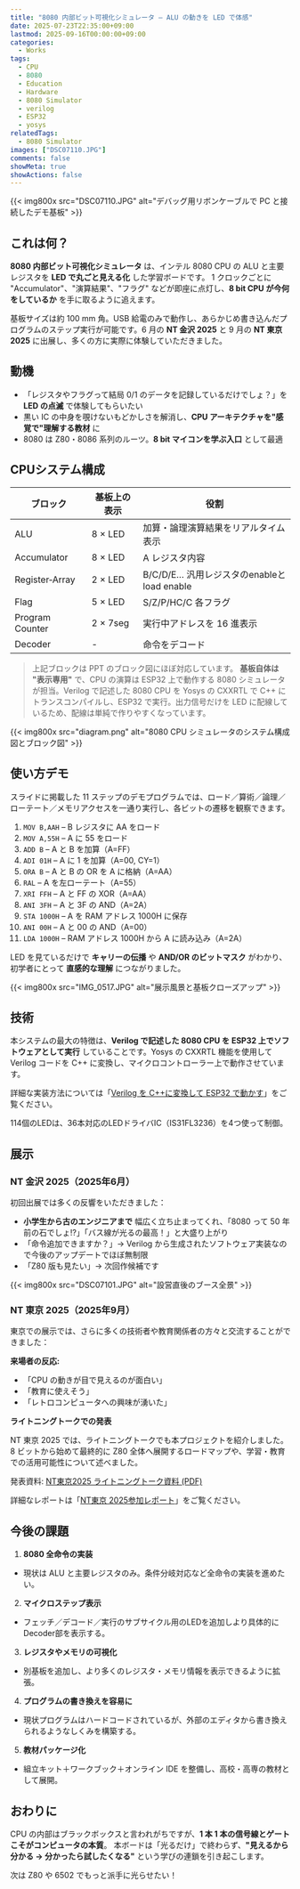 ```yaml
---
title: "8080 内部ビット可視化シミュレータ – ALU の動きを LED で体感"
date: 2025-07-23T22:35:00+09:00
lastmod: 2025-09-16T00:00:00+09:00
categories:
  - Works
tags:
  - CPU
  - 8080
  - Education
  - Hardware
  - 8080 Simulator
  - verilog
  - ESP32
  - yosys
relatedTags:
  - 8080 Simulator
images: ["DSC07110.JPG"]
comments: false
showMeta: true
showActions: false
---
```


{{< img800x src="DSC07110.JPG" alt="デバッグ用リボンケーブルで PC と接続したデモ基板" >}}

## これは何？

**8080 内部ビット可視化シミュレータ** は、インテル 8080 CPU の ALU と主要レジスタを **LED で丸ごと見える化** した学習ボードです。
1 クロックごとに "Accumulator"、"演算結果"、"フラグ" などが即座に点灯し、**8 bit CPU が今何をしているか** を手に取るように追えます。

基板サイズは約 100 mm 角。USB 給電のみで動作し、あらかじめ書き込んだプログラムのステップ実行が可能です。6 月の **NT 金沢 2025** と 9 月の **NT 東京 2025** に出展し、多くの方に実際に体験していただきました。

## 動機

- 「レジスタやフラグって結局 0/1 のデータを記録しているだけでしょ？」を **LED の点滅** で体験してもらいたい
- 黒い IC の中身を覗けないもどかしさを解消し、**CPU アーキテクチャを"感覚で"理解する教材** に
- 8080 は Z80・8086 系列のルーツ。**8 bit マイコンを学ぶ入口** として最適

## CPUシステム構成

| ブロック        | 基板上の表示 | 役割                                                |
| --------------- | ------------ | --------------------------------------------------- |
| ALU             | 8 × LED      | 加算・論理演算結果をリアルタイム表示                |
| Accumulator     | 8 × LED      | A レジスタ内容                                      |
| Register‑Array  | 2 × LED      | B/C/D/E… 汎用レジスタのenableとload enable     |
| Flag            | 5 × LED      | S/Z/P/HC/C 各フラグ                               |
| Program Counter | 2 × 7seg     | 実行中アドレスを 16 進表示                          |
| Decoder         | -      | 命令をデコード                         |

> 上記ブロックは PPT のブロック図にほぼ対応しています。
> **基板自体は "表示専用"** で、CPU の演算は ESP32 上で動作する 8080 シミュレータが担当。Verilog で記述した 8080 CPU を Yosys の CXXRTL で C++ にトランスコンパイルし、ESP32 で実行。出力信号だけを LED に配線しているため、配線は単純で作りやすくなっています。

{{< img800x src="diagram.png" alt="8080 CPU シミュレータのシステム構成図とブロック図" >}}

## 使い方デモ

スライドに掲載した 11 ステップのデモプログラムでは、ロード／算術／論理／ローテート／メモリアクセスを一通り実行し、各ビットの遷移を観察できます。

1. `MOV B,AAH` – B レジスタに AA をロード
2. `MOV A,55H` – A に 55 をロード
3. `ADD B` – A と B を加算（A=FF）
4. `ADI 01H` – A に 1 を加算（A=00, CY=1）
5. `ORA B` – A と B の OR を A に格納（A=AA）
6. `RAL` – A を左ローテート（A=55）
7. `XRI FFH` – A と FF の XOR（A=AA）
8. `ANI 3FH` – A と 3F の AND（A=2A）
9. `STA 1000H` – A を RAM アドレス 1000H に保存
10. `ANI 00H` – A と 00 の AND（A=00）
11. `LDA 1000H` – RAM アドレス 1000H から A に読み込み（A=2A）

LED を見ているだけで **キャリーの伝播** や **AND/OR のビットマスク** がわかり、初学者にとって **直感的な理解** につながりました。

{{< img800x src="IMG_0517.JPG" alt="展示風景と基板クローズアップ" >}}

## 技術

本システムの最大の特徴は、**Verilog で記述した 8080 CPU を ESP32 上でソフトウェアとして実行** していることです。Yosys の CXXRTL 機能を使用して Verilog コードを C++ に変換し、マイクロコントローラー上で動作させています。

詳細な実装方法については「[Verilog を C++に変換して ESP32 で動かす](/posts/verilog_on_esp32/)」をご覧ください。

114個のLEDは、36本対応のLEDドライバIC（IS31FL3236）を4つ使って制御。

## 展示

### NT 金沢 2025（2025年6月）

初回出展では多くの反響をいただきました：

- **小学生から古のエンジニアまで** 幅広く立ち止まってくれ、「8080 って 50 年前の石でしょ!?」「バス線が光るの最高！」と大盛り上がり
- 「命令追加できますか？」→ Verilog から生成されたソフトウェア実装なので今後のアップデートでほぼ無制限
- 「Z80 版も見たい」→ 次回作候補です

{{< img800x src="DSC07101.JPG" alt="設営直後のブース全景" >}}

### NT 東京 2025（2025年9月）

東京での展示では、さらに多くの技術者や教育関係者の方々と交流することができました：

**来場者の反応:**
- 「CPU の動きが目で見えるのが面白い」
- 「教育に使えそう」
- 「レトロコンピュータへの興味が湧いた」

**ライトニングトークでの発表**

NT 東京 2025 では、ライトニングトークでも本プロジェクトを紹介しました。8 ビットから始めて最終的に Z80 全体へ展開するロードマップや、学習・教育での活用可能性について述べました。

発表資料: [NT東京2025 ライトニングトーク資料 (PDF)](/resources/NT_Tokyo_2025_LT.pdf)

詳細なレポートは「[NT東京 2025参加レポート](/posts/nt_tokyo_2025_report/)」をご覧ください。

## 今後の課題

1. **8080 全命令の実装**
  - 現状は ALU と主要レジスタのみ。条件分岐対応など全命令の実装を進めたい。
2. **マイクロステップ表示**
  - フェッチ／デコード／実行のサブサイクル用のLEDを追加しより具体的にDecoder部を表示する。
3. **レジスタやメモリの可視化**
  - 別基板を追加し、より多くのレジスタ・メモリ情報を表示できるように拡張。
4. **プログラムの書き換えを容易に**
  - 現状プログラムはハードコードされているが、外部のエディタから書き換えられるようなしくみを構築する。
5. **教材パッケージ化**
  - 組立キット＋ワークブック＋オンライン IDE を整備し、高校・高専の教材として展開。

## おわりに

CPU の内部はブラックボックスと言われがちですが、**1 本 1 本の信号線とゲートこそがコンピュータの本質**。
本ボードは「光るだけ」で終わらず、**"見えるから分かる → 分かったら試したくなる"** という学びの連鎖を引き起こします。

次は Z80 や 6502 でもっと派手に光らせたい！
